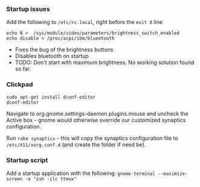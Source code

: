 ### Startup issues

Add the following to `/etc/rc.local`, right before the `exit 0` line

```
echo N >  /sys/module/video/parameters/brightness_switch_enabled
echo disable > /proc/acpi/ibm/blueetooth
```

* Fixes the bug of the brightness buttons
* Disables bluetooth on startup
* TODO: Don't start with maximum brightness. No working solution found
  so far.

### Clickpad

```
sudo apt-get install dconf-editor
dconf-editor
```

Navigate to org.gnome.settings-daemon.plugins.mouse and uncheck the
Active box - gnome would otherwise override our customized synaptics
configuration.

Run `rake synaptics` - this will copy the synaptics configuration file
to `/etc/X11/xorg.conf.d` (and create the folder if need be).


### Startup script

Add a startup application with the following:
`gnome-terminal --maximize-screen -e "zsh -ilc ttmux"`
